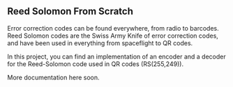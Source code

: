 Reed Solomon From Scratch
---

Error correction codes can be found everywhere, from radio to barcodes. Reed Solomon codes are the Swiss Army Knife of error correction codes, and have been used in everything from spaceflight to QR codes.

In this project, you can find an implementation of an encoder and a decoder for the Reed-Solomon code used in QR codes (RS(255,249)).

More documentation here soon.
